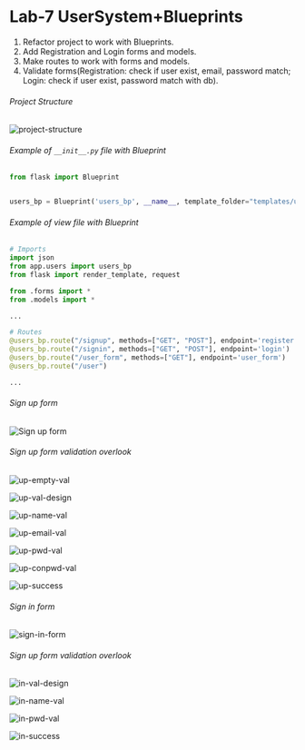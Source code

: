 # Lab-7 UserSystem+Blueprints

1. Refactor project to work with Blueprints.
2. Add Registration and Login forms and models.
3. Make routes to work with forms and models.
4. Validate forms(Registration: check if user exist, email, password match; Login: check if user exist, password match with db).

###### Project Structure

![project-structure](./screens/project-structure.png)

###### Example of `__init__.py` file with Blueprint

```python
from flask import Blueprint


users_bp = Blueprint('users_bp', __name__, template_folder="templates/users")

```

###### Example of view file with Blueprint

```python
# Imports
import json
from app.users import users_bp
from flask import render_template, request

from .forms import *
from .models import *

...

# Routes
@users_bp.route("/signup", methods=["GET", "POST"], endpoint='register')
@users_bp.route("/signin", methods=["GET", "POST"], endpoint='login')
@users_bp.route("/user_form", methods=["GET"], endpoint='user_form')
@users_bp.route("/user")

...
```

###### Sign up form

![Sign up form](./screens/sign-up-form.png)

###### Sign up form validation overlook

![up-empty-val](./screens/up-empty-val.png)

![up-val-design](./screens/up-val-design.png)

![up-name-val](./screens/up-name-val.png)

![up-email-val](./screens/up-email-val.png)

![up-pwd-val](./screens/up-pwd-val.png)

![up-conpwd-val](./screens/up-conpwd-val.png)

![up-success](./screens/up-success.png)

###### Sign in form

![sign-in-form](./screens/sign-in-form.png)

###### Sign up form validation overlook

![in-val-design](./screens/in-val-design.png)

![in-name-val](./screens/in-name-val.png)

![in-pwd-val](./screens/in-pwd-val.png)

![in-success](./screens/in-success.png)
